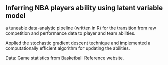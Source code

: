 ## Inferring NBA players ability using latent variable model

a tuneable data-analytic pipeline (written in R) for the transition from raw competition and performance data to player and team abilities.

Applied the stochastic gradient descent technique and implemented a computationally efficient algorithm for updating the abilities.

Data: Game statistics from Basketball Reference website.
